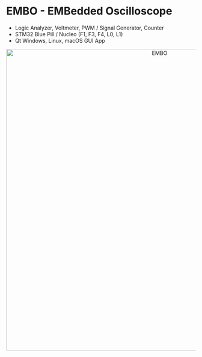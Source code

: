 # EMBO - EMBedded Oscilloscope
* Logic Analyzer, Voltmeter, PWM / Signal Generator, Counter  
* STM32 Blue Pill / Nucleo (F1, F3, F4, L0, L1)
* Qt Windows, Linux, macOS GUI App  

<div align="center" margin="0" padding="0">
<img src="https://github.com/parezj/UniLabTool/raw/main/img/scope_sine5k-dual120.png" alt="EMBO" width="800">
</div>
